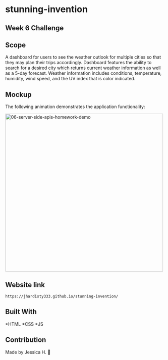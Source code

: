 # stunning-invention

## Week 6 Challenge

## Scope
A dashboard for users to see the weather outlook for multiple cities so that they may plan their trips accordingly. Dashboard features the ability to search for a desired city which returns current weather information as well as a 5-day forecast. Weather information includes conditions, temperature, humidity, wind speed, and the UV index that is color indicated.

## Mockup 
The following animation demonstrates the application functionality:

<img width="500" alt="06-server-side-apis-homework-demo" src="https://user-images.githubusercontent.com/82549162/132163468-fce3a817-d934-42c9-a016-c7790a87722d.png">

## Website link 

`https://jhardisty333.github.io/stunning-invention/`


## Built With
*HTML *CSS *JS

## Contribution
Made by Jessica H. 🖤